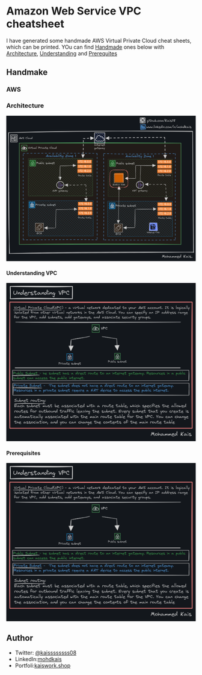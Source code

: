 # Amazon Web Service VPC cheatsheet
 I have generated some handmade AWS Virtual Private Cloud cheat sheets, which can be printed.
 YOu can find [Handmade](handmade) ones below with [Architecture](architecture), [Understanding](understanding) and [Prerequites](prerequisites)

 ## Handmake

 ### AWS

 ### Architecture

 ![architecture](AWS/AWS_ARCHITECTURE.png)

 #### Understanding VPC

![understanding](AWS/UNDERSTANDING_VPC.png)

#### Prerequisites

![prerequisites](AWS/UNDERSTANDING_VPC.png)

## Author
- Twitter: [@kaissssssss08](https://twitter.com/kaissssssss08)
- LinkedIn:[mohdkais](https://www.linkedin.com/in/mohdkais/)
- Portfoli:[kaiswork.shop](https://www.kaiswork.shop)
